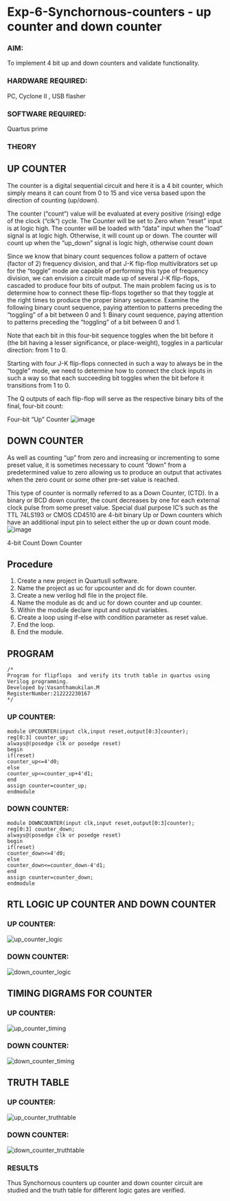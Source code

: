 # Exp-6-Synchornous-counters - up counter and down counter 
### AIM: 
To implement 4 bit up and down counters and validate  functionality.
### HARDWARE REQUIRED:
PC, Cyclone II , USB flasher
### SOFTWARE REQUIRED:
Quartus prime
### THEORY 
## UP COUNTER 
The counter is a digital sequential circuit and here it is a 4 bit counter, which simply means it can count from 0 to 15 and vice versa based upon the direction of counting (up/down). 

The counter (“count“) value will be evaluated at every positive (rising) edge of the clock (“clk“) cycle.
The Counter will be set to Zero when “reset” input is at logic high.
The counter will be loaded with “data” input when the “load” signal is at logic high. Otherwise, it will count up or down.
The counter will count up when the “up_down” signal is logic high, otherwise count down

Since we know that binary count sequences follow a pattern of octave (factor of 2) frequency division, and that J-K flip-flop multivibrators set up for the “toggle” mode are capable of performing this type of frequency division, we can envision a circuit made up of several J-K flip-flops, cascaded to produce four bits of output.
The main problem facing us is to determine how to connect these flip-flops together so that they toggle at the right times to produce the proper binary sequence.
Examine the following binary count sequence, paying attention to patterns preceding the “toggling” of a bit between 0 and 1:
Binary count sequence, paying attention to patterns preceding the “toggling” of a bit between 0 and 1.

Note that each bit in this four-bit sequence toggles when the bit before it (the bit having a lesser significance, or place-weight), toggles in a particular direction: from 1 to 0.



 
 

Starting with four J-K flip-flops connected in such a way to always be in the “toggle” mode, we need to determine how to connect the clock inputs in such a way so that each succeeding bit toggles when the bit before it transitions from 1 to 0.

The Q outputs of each flip-flop will serve as the respective binary bits of the final, four-bit count:

 
 

Four-bit “Up” Counter
![image](https://user-images.githubusercontent.com/36288975/169644758-b2f4339d-9532-40c5-af40-8f4f8c942e2c.png)
## DOWN COUNTER 
As well as counting “up” from zero and increasing or incrementing to some preset value, it is sometimes necessary to count “down” from a predetermined value to zero allowing us to produce an output that activates when the zero count or some other pre-set value is reached.

This type of counter is normally referred to as a Down Counter, (CTD). In a binary or BCD down counter, the count decreases by one for each external clock pulse from some preset value. Special dual purpose IC’s such as the TTL 74LS193 or CMOS CD4510 are 4-bit binary Up or Down counters which have an additional input pin to select either the up or down count mode.
![image](https://user-images.githubusercontent.com/36288975/169644844-1a14e123-7228-4ed8-81a9-eb937dff4ac8.png)

4-bit Count Down Counter
## Procedure
1. Create a new project in QuartusII software.
2. Name the project as uc for upcounter and dc for down counter.
3. Create a new verilog hdl file in the project file.
4. Name the module as dc and uc for down counter and up counter.
5. Within the module declare input and output variables.
6. Create a loop using if-else with condition parameter as reset value.
7. End the loop.
8. End the module.
## PROGRAM 
```
/*
Program for flipflops  and verify its truth table in quartus using Verilog programming.
Developed by:Vasanthamukilan.M
RegisterNumber:212222230167
*/
```
### UP COUNTER:
```
module UPCOUNTER(input clk,input reset,output[0:3]counter);
reg[0:3] counter_up;
always@(posedge clk or posedge reset)
begin
if(reset)
counter_up<=4'd0;
else
counter_up<=counter_up+4'd1;
end
assign counter=counter_up;
endmodule
```
### DOWN COUNTER:
```
module DOWNCOUNTER(input clk,input reset,output[0:3]counter);
reg[0:3] counter_down;
always@(posedge clk or posedge reset)
begin
if(reset)
counter_down<=4'd0;
else
counter_down<=counter_down-4'd1;
end
assign counter=counter_down;
endmodule
```
## RTL LOGIC UP COUNTER AND DOWN COUNTER  
### UP COUNTER:
![up_counter_logic](https://github.com/Vasanthamukilan/Exp-7-Synchornous-counters-/assets/119559694/d1ad85d0-7f7b-479e-adea-5408ed9ddadb)
### DOWN COUNTER:
![down_counter_logic](https://github.com/Vasanthamukilan/Exp-7-Synchornous-counters-/assets/119559694/d67c979b-ac32-4ffd-91e4-8c866e29ff32)
## TIMING DIGRAMS FOR COUNTER  
### UP COUNTER:
![up_counter_timing](https://github.com/Vasanthamukilan/Exp-7-Synchornous-counters-/assets/119559694/950b0220-cf09-42dc-9e27-6f192f77097d)
### DOWN COUNTER:
![down_counter_timing](https://github.com/Vasanthamukilan/Exp-7-Synchornous-counters-/assets/119559694/8b72f2db-448c-481a-ab0c-6573aa28cad1)
## TRUTH TABLE 
### UP COUNTER:
![up_counter_truthtable](https://github.com/Vasanthamukilan/Exp-7-Synchornous-counters-/assets/119559694/cc279a5d-b843-42ba-9009-5738fe198c88)
### DOWN COUNTER:
![down_counter_truthtable](https://github.com/Vasanthamukilan/Exp-7-Synchornous-counters-/assets/119559694/6006d51f-5de8-4148-8aaa-aac66f54d86b)
### RESULTS 
Thus Synchornous counters up counter and down counter circuit are studied and the truth table for different logic gates are verified.
